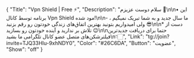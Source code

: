 {
"Title": "Vpn Shield | Free ⚡️",
"Description": "سلام دوست عزیزم 🌺\n\n• این برنامه توسط کانال Vpn Shield مود شده!\n\n- ما سال جدید و به شما تبریک نمیگیم ، ولی امیدواریم بتونید بهترین اتفاق‌های زندگی خودتون  رو رقم بزنید 😎\n\n* دست از تلاش بر ندارید و آینده خودتون رو بسازید 😉\n\nحتما برای دریافت جدیدترین فیلترشکن‌های متصل عضو کانال تلگرامی ما بشید\n👇🏻",
"Link": "tg://join?invite=TJQ33Hlu-9xhNDY0",
"Color": "#26C6DA",
"Button": "عضویت",
"Show": "off"
}

